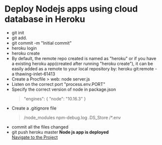 # Deploy Nodejs apps using cloud database in Heroku
- git init
- git add.
- git commit -m "Initial commit"
- heroku login
- heroku create
- By default, the remote repo created is named as "heroku"
or if you have a existing heroku app(created after running "heroku create"), it can be easily added as a remote to your local repository by:
heroku git:remote -a thawing-inlet-61413
- Create a Procfile >  web: node server.js
- Listen on the correct port "process.env.PORT"
- Specify the correct version of node in package.json
    > "engines": {
        "node": "10.16.3"
    }
- Create a .gitignore file
    > /node_modules
    npm-debug.log
    .DS_Store
    /*.env
- commit all the files changed 
- git push heroku master
**Node js app is deployed**<br/>
[Navigate to the Project](https://frozen-sea-98449.herokuapp.com)
